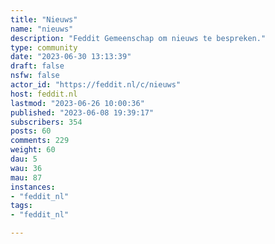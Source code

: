 ```yaml
---
title: "Nieuws" 
name: "nieuws"
description: "Feddit Gemeenschap om nieuws te bespreken."
type: community
date: "2023-06-30 13:13:39"
draft: false
nsfw: false
actor_id: "https://feddit.nl/c/nieuws"
host: feddit.nl
lastmod: "2023-06-26 10:00:36"
published: "2023-06-08 19:39:17"
subscribers: 354
posts: 60
comments: 229
weight: 60
dau: 5
wau: 36
mau: 87
instances:
- "feddit_nl"
tags: 
- "feddit_nl"

---
```


